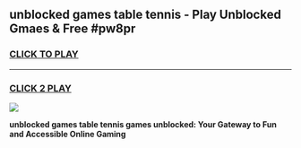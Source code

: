 
## unblocked games table tennis - Play Unblocked Gmaes & Free #pw8pr
<h3>
<a href="https://premium.freeplayer.one?title=unblocked_games_table_tennis&ref=03M">CLICK TO PLAY</a></h3>
<hr>

<h3>
<a href="https://premium.freeplayer.one?title=unblocked_games_table_tennis&ref=03M">CLICK 2 PLAY</a>
  
</h3>

<a href="https://premium.freeplayer.one?title=unblocked_games_table_tennis&ref=03M"><img src="https://clearcache.store/games.png"></a>


**unblocked games table tennis games unblocked: Your Gateway to Fun and Accessible Online Gaming**
